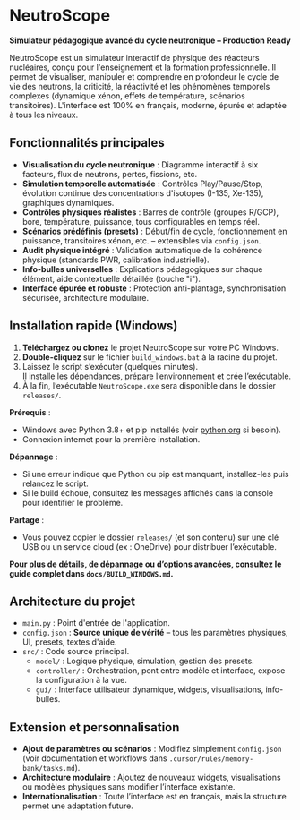 # NeutroScope

**Simulateur pédagogique avancé du cycle neutronique – Production Ready**

NeutroScope est un simulateur interactif de physique des réacteurs nucléaires, conçu pour l'enseignement et la formation professionnelle. Il permet de visualiser, manipuler et comprendre en profondeur le cycle de vie des neutrons, la criticité, la réactivité et les phénomènes temporels complexes (dynamique xénon, effets de température, scénarios transitoires). L'interface est 100% en français, moderne, épurée et adaptée à tous les niveaux.

## Fonctionnalités principales

- **Visualisation du cycle neutronique** : Diagramme interactif à six facteurs, flux de neutrons, pertes, fissions, etc.
- **Simulation temporelle automatisée** : Contrôles Play/Pause/Stop, évolution continue des concentrations d'isotopes (I-135, Xe-135), graphiques dynamiques.
- **Contrôles physiques réalistes** : Barres de contrôle (groupes R/GCP), bore, température, puissance, tous configurables en temps réel.
- **Scénarios prédéfinis (presets)** : Début/fin de cycle, fonctionnement en puissance, transitoires xénon, etc. – extensibles via `config.json`.
- **Audit physique intégré** : Validation automatique de la cohérence physique (standards PWR, calibration industrielle).
- **Info-bulles universelles** : Explications pédagogiques sur chaque élément, aide contextuelle détaillée (touche "i").
- **Interface épurée et robuste** : Protection anti-plantage, synchronisation sécurisée, architecture modulaire.

## Installation rapide (Windows)

1. **Téléchargez ou clonez** le projet NeutroScope sur votre PC Windows.
2. **Double-cliquez** sur le fichier `build_windows.bat` à la racine du projet.
3. Laissez le script s’exécuter (quelques minutes).  
   Il installe les dépendances, prépare l’environnement et crée l’exécutable.
4. À la fin, l’exécutable `NeutroScope.exe` sera disponible dans le dossier `releases/`.

**Prérequis** :
- Windows avec Python 3.8+ et pip installés (voir [python.org](https://python.org) si besoin).
- Connexion internet pour la première installation.

**Dépannage** :
- Si une erreur indique que Python ou pip est manquant, installez-les puis relancez le script.
- Si le build échoue, consultez les messages affichés dans la console pour identifier le problème.

**Partage** :
- Vous pouvez copier le dossier `releases/` (et son contenu) sur une clé USB ou un service cloud (ex : OneDrive) pour distribuer l’exécutable.

**Pour plus de détails, de dépannage ou d’options avancées, consultez le guide complet dans `docs/BUILD_WINDOWS.md`.**

## Architecture du projet

- `main.py` : Point d'entrée de l'application.
- `config.json` : **Source unique de vérité** – tous les paramètres physiques, UI, presets, textes d'aide.
- `src/` : Code source principal.
    - `model/` : Logique physique, simulation, gestion des presets.
    - `controller/` : Orchestration, pont entre modèle et interface, expose la configuration à la vue.
    - `gui/` : Interface utilisateur dynamique, widgets, visualisations, info-bulles.

## Extension et personnalisation

- **Ajout de paramètres ou scénarios** : Modifiez simplement `config.json` (voir documentation et workflows dans `.cursor/rules/memory-bank/tasks.md`).
- **Architecture modulaire** : Ajoutez de nouveaux widgets, visualisations ou modèles physiques sans modifier l’interface existante.
- **Internationalisation** : Toute l’interface est en français, mais la structure permet une adaptation future.
